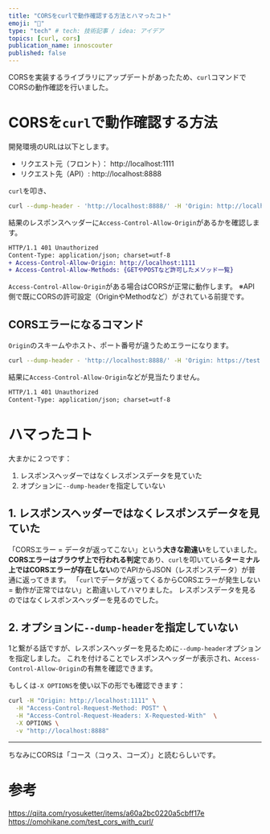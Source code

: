 ```yaml
---
title: "CORSをcurlで動作確認する方法とハマったコト"
emoji: "👶"
type: "tech" # tech: 技術記事 / idea: アイデア
topics: [curl, cors]
publication_name: innoscouter
published: false
---
```


CORSを実装するライブラリにアップデートがあったため、`curl`コマンドでCORSの動作確認を行いました。

# CORSを`curl`で動作確認する方法
開発環境のURLは以下とします。
- リクエスト元（フロント）： http://localhost:1111
- リクエスト先（API）: http://localhost:8888

`curl`を叩き、

```bash
curl --dump-header - 'http://localhost:8888/' -H 'Origin: http://localhost:1111'
```

結果のレスポンスヘッダーに`Access-Control-Allow-Origin`があるかを確認します。

```diff bash
HTTP/1.1 401 Unauthorized
Content-Type: application/json; charset=utf-8
+ Access-Control-Allow-Origin: http://localhost:1111
+ Access-Control-Allow-Methods: {GETやPOSTなど許可したメソッド一覧}
```

`Access-Control-Allow-Origin`がある場合はCORSが正常に動作します。
※API側で既にCORSの許可設定（OriginやMethodなど）がされている前提です。


## CORSエラーになるコマンド
`Origin`のスキームやホスト、ポート番号が違うためエラーになります。
```bash
curl --dump-header - 'http://localhost:8888/' -H 'Origin: https://test:123'
```

結果に`Access-Control-Allow-Origin`などが見当たりません。
```diff bash
HTTP/1.1 401 Unauthorized
Content-Type: application/json; charset=utf-8
```


# ハマったコト
大まかに２つです：
1. レスポンスヘッダーではなくレスポンスデータを見ていた
2. オプションに`--dump-header`を指定していない

## 1. レスポンスヘッダーではなくレスポンスデータを見ていた
「CORSエラー = データが返ってこない」という**大きな勘違い**をしていました。
**CORSエラーはブラウザ上で行われる判定**であり、`curl`を叩いている**ターミナル上ではCORSエラーが存在しない**のでAPIからJSON（レスポンスデータ）が普通に返ってきます。
「`curl`でデータが返ってくるからCORSエラーが発生しない = 動作が正常ではない」と勘違いしてハマりました。
レスポンスデータを見るのではなくレスポンスヘッダーを見るのでした。

## 2. オプションに`--dump-header`を指定していない
1と繋がる話ですが、レスポンスヘッダーを見るために`--dump-header`オプションを指定しました。
これを付けることでレスポンスヘッダーが表示され、`Access-Control-Allow-Origin`の有無を確認できます。

もしくは`-X OPTIONS`を使い以下の形でも確認できます：
```bash
curl -H "Origin: http://localhost:1111" \
  -H "Access-Control-Request-Method: POST" \
  -H "Access-Control-Request-Headers: X-Requested-With"  \
  -X OPTIONS \
  -v "http://localhost:8888"
```

---

ちなみにCORSは「コース（コゥス、コーズ）」と読むらしいです。


# 参考

https://qiita.com/ryosuketter/items/a60a2bc0220a5cbff17e
https://omohikane.com/test_cors_with_curl/